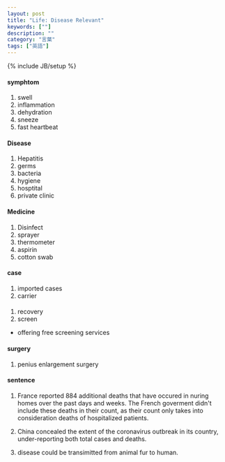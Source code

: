 ```yaml
---
layout: post
title: "Life: Disease Relevant"
keywords: [""]
description: ""
category: "言葉"
tags: ["英語"]
---
```

{% include JB/setup %}

#### symphtom
1. swell
2. inflammation
3. dehydration
4. sneeze
5. fast heartbeat

#### Disease
1. Hepatitis
2. germs 
3. bacteria
4. hygiene
5. hosptital
6. private clinic

#### Medicine
1. Disinfect
2. sprayer
3. thermometer
4. aspirin
5. cotton swab

#### case
1. imported cases
2. carrier

#### 
1. recovery
2. screen
- offering free screening services 

#### surgery
1. penius enlargement surgery

#### sentence
1. France reported 884 additional deaths that have occured in nuring homes over
   the past days and weeks. The French goverment didn't include these deaths in
   their count, as their count only takes into consideration deaths of
   hospitalized patients.
2. China concealed the extent of the coronavirus outbreak in its country,
   under-reporting both total cases and deaths.

3. disease could be transimitted from animal fur to human.


